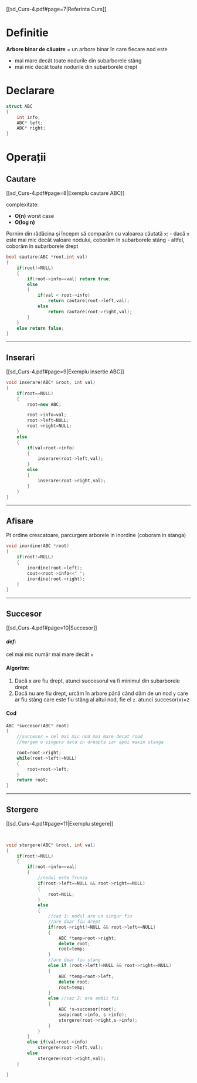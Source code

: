 [[sd_Curs-4.pdf#page=7|Referinta Curs]]

# Definitie

**Arbore binar de căuatre** = un arbore binar în care fiecare nod este 
- mai mare decât toate nodurile din subarborele stâng 
- mai mic decât toate nodurile din subarborele drept

# Declarare

```c++
struct ABC
{
	int info;
	ABC* left;
	ABC* right;
}
```


# Operații

## Cautare

[[sd_Curs-4.pdf#page=8|Exemplu cautare ABC]]

complexitate: 
- **O(n)** worst case
- **O(log n)**

Pornim din rădăcina și începm să comparăm cu valoarea căutată `x`:
	- dacă `x` este mai mic decât valoare nodului, coborâm în subarborele stâng
	- altfel, coborâm în subarborele drept

```c++
bool cautare(ABC *root,int val)
{
    if(root!=NULL)
    {
        if(root->info==val) return true;
        else
        {
            if(val < root->info)
                return cautare(root->left,val);
            else
                return cautare(root->right,val);
        }
    }
    else return false;
}
```

---
## Inserari

[[sd_Curs-4.pdf#page=9|Exemplu insertie ABC]]

```c++
void inserare(ABC* &root, int val)
{
    if(root==NULL)
    {
        root=new ABC;

        root->info=val;
        root->left=NULL;
        root->right=NULL;
    }
    else
    {
        if(val<root->info)
        {
            inserare(root->left,val);
        }
        else
        {
            inserare(root->right,val);
        }
    }
}
```
---
## Afisare
Pt ordine crescatoare, parcurgem arborele in inordine (coboram in stanga)
```c++
void inordine(ABC *root)
{
    if(root!=NULL)
    {
        inordine(root->left);
        cout<<root->info<<" ";
        inordine(root->right);
    }
}
```
---

## Succesor
[[sd_Curs-4.pdf#page=10|Succesor]]
#### *def:* 
cel mai mic număr mai mare decât `x`

#### Algoritm:
1. Dacă x are fiu drept, atunci succesorul va fi minimul din subarborele drept
2. Dacă nu are fiu drept, urcăm în arbore până când dăm de un nod `y` care ar fiu stâng care este fiu stâng al altui nod, fie el `z`.
atunci succesor(x)=z

#### Cod
```c++
ABC *succesor(ABC* root)
{
	//succesor = cel mai mic nod mai mare decat rood
	//mergem o singura data in dreapta iar apoi maxim stanga

	root=root->right;
	while(root->left!=NULL)
	{
		root=root->left;
	}
	return root;
}
```

--- 
## Stergere

[[sd_Curs-4.pdf#page=11|Exemplu stegere]]

```c++
  

void stergere(ABC* &root, int val)
{
	if(root!=NULL)
	{
		if(root->info==val)
		{
			//nodul este frunza
			if(root->left==NULL && root->right==NULL)
			{
				root=NULL;
			}
			else
			{
				//caz 1: nodul are un singur fiu
				//are doar fiu drept
				if(root->right!=NULL && root->left==NULL)
				{
					ABC *temp=root->right;
					delete root;
					root=temp;
				}
				//are doar fiu stang
				else if (root->left!=NULL && root->right==NULL)
				{
					ABC *temp=root->left;
					delete root;
					root=temp;
				}
				else //caz 2: are ambii fii
				{
					ABC *s=succesor(root);
					swap(root->info, s->info);
					stergere(root->right,s->info);
				}
			}
		}
		else if(val<root->info)
			stergere(root->left,val);
		else
			stergere(root->right,val);
	}

}
```
